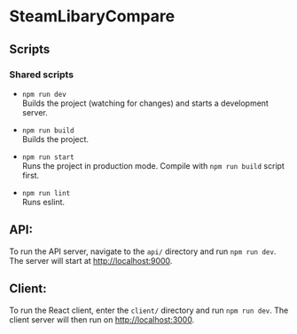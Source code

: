 # SteamLibaryCompare

## Scripts

### Shared scripts

* `npm run dev`  
  Builds the project (watching for changes) and starts a development server.

* `npm run build`  
  Builds the project.

* `npm run start`  
  Runs the project in production mode. Compile with `npm run build` script first.

* `npm run lint`  
  Runs eslint.


## API:
To run the API server, navigate to the `api/` directory and run `npm run dev`. The server will start at [http://localhost:9000](http://localhost:9000).

## Client:
To run the React client, enter the `client/` directory and run `npm run dev`. The client server will then run on [http://localhost:3000](http://localhost:3000).


